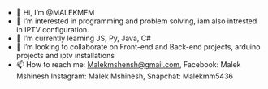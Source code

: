 - 👋 Hi, I’m @MALEKMFM
- 👀 I’m interested in programming and problem solving, iam also intrested in IPTV configuration.
- 🌱 I’m currently learning JS, Py, Java, C#
- 💞️ I’m looking to collaborate on Front-end and Back-end projects, arduino projects and iptv installations
- 📫 How to reach me: Malekmshensh@gmail.com, Facebook: Malek Mshinesh Instagram: Malek Mshinesh, Snapchat: Malekmm5436

<!---
MALEKMFM/MALEKMFM is a ✨ special ✨ repository because its `README.md` (this file) appears on your GitHub profile.
You can click the Preview link to take a look at your changes.
--->
